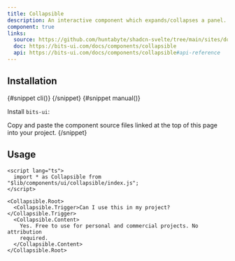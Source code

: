 ```yaml
---
title: Collapsible
description: An interactive component which expands/collapses a panel.
component: true
links:
  source: https://github.com/huntabyte/shadcn-svelte/tree/main/sites/docs/src/lib/registry/default/ui/collapsible
  doc: https://bits-ui.com/docs/components/collapsible
  api: https://bits-ui.com/docs/components/collapsible#api-reference
---
```


<script>
  import { ComponentPreview, PMAddComp, PMInstall, Step, Steps, InstallTabs } from '$lib/components/docs';
</script>

<ComponentPreview name="collapsible-demo">

<div></div>

</ComponentPreview>

## Installation

<InstallTabs>
{#snippet cli()}
<PMAddComp name="collapsible" />
{/snippet}
{#snippet manual()}
<Steps>
<Step>

Install `bits-ui`:

</Step>
<PMInstall command="bits-ui -D" />
<Step>Copy and paste the component source files linked at the top of this page into your project.</Step>
</Steps>
{/snippet}
</InstallTabs>

## Usage

```svelte
<script lang="ts">
  import * as Collapsible from "$lib/components/ui/collapsible/index.js";
</script>

<Collapsible.Root>
  <Collapsible.Trigger>Can I use this in my project?</Collapsible.Trigger>
  <Collapsible.Content>
    Yes. Free to use for personal and commercial projects. No attribution
    required.
  </Collapsible.Content>
</Collapsible.Root>
```
